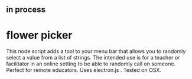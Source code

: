 ## in process

# flower picker

This node script adds a tool to your menu bar that allows you to randomly select a value from a list of strings. The intended use is for a teacher or facilitator in an online setting to be able to randomly call on someone. Perfect for remote educators. Uses electron.js . Tested on OSX. 
